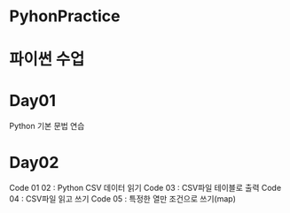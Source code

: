 # PyhonPractice
파이썬 수업
========================
Day01
========================
Python 기본 문법 연습

Day02
========================
Code 01 02 : Python CSV 데이터 읽기
Code 03 : CSV파일 테이블로 출력
Code 04 : CSV파일 읽고 쓰기
Code 05 : 특정한 열만 조건으로 쓰기(map)
